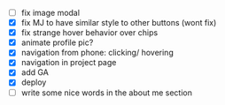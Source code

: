- [ ] fix image modal
- [x] fix MJ to have similar style to other buttons (wont fix)
- [x] fix strange hover behavior over chips
- [x] animate profile pic?
- [x] navigation from phone: <Home> clicking/ hovering
- [x] navigation in project page
- [x] add GA
- [x] deploy
- [ ] write some nice words in the about me section